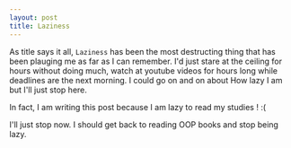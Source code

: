 ```yaml
---
layout: post
title: Laziness
---
```


As title says it all, `Laziness` has been the most destructing thing that has been plauging me as far as I can remember. I'd just stare at the ceiling for hours without doing much, watch at youtube videos for hours long while deadlines are the next morning. I could go on and on about How lazy I am but I'll just stop here.

In fact, I am writing this post because I am lazy to read my studies ! :(

I'll just stop now. I should get back to reading OOP books and stop being lazy.
